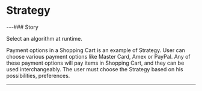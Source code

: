 # Strategy
---### Story 


Select an algorithm at runtime.

Payment options in a Shopping Cart is an example of Strategy.
User can choose various payment options like Master Card, Amex or PayPal.
Any of these payment options will pay items in Shopping Cart, and they can be used interchangeably. 
The user must choose the Strategy based on his possibilities, preferences.


---